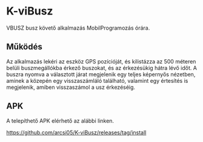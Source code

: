 # K-viBusz
VBUSZ busz követő alkalmazás MobilProgramozás órára.

## Működés
Az alkalmazás lekéri az eszköz GPS pozícióját, és kilistázza az 500 méteren belüli buszmegállókba érkező buszokat, és az érkezésükig hátra lévő időt. A buszra nyomva a választott járat megjelenik egy teljes képernyős nézetben, aminek a közepén egy visszaszámláló található, valamint egy értesítés is megjelenik, amiben visszaszámol a usz érkezéséig.

## APK
A telepíthető APK elérhető az alábbi linken.

https://github.com/arcsi05/K-viBusz/releases/tag/install
